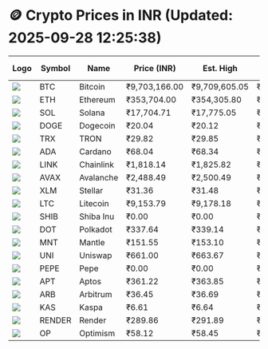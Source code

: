 # 🪙 Crypto Prices in INR (Updated: 2025-09-28 12:25:38)

| Logo | Symbol | Name       | Price (INR) | Est. High | Est. Low | Gross Profit | Fees | Net Profit | ROI % |
|------|--------|------------|-------------|-----------|----------|---------------|------|-------------|--------|
| ![](https://coin-images.coingecko.com/coins/images/1/large/bitcoin.png?1696501400) | BTC    | Bitcoin    | ₹9,703,166.00 | ₹9,709,605.05 | ₹9,696,726.95 | ₹132.81 | ₹200.00 | ₹-67.19 | -0.07% |
| ![](https://coin-images.coingecko.com/coins/images/279/large/ethereum.png?1696501628) | ETH    | Ethereum   | ₹353,704.00 | ₹354,305.80 | ₹353,102.20 | ₹340.86 | ₹200.00 | ₹140.86 | 0.14% |
| ![](https://coin-images.coingecko.com/coins/images/4128/large/solana.png?1718769756) | SOL    | Solana     | ₹17,704.71 | ₹17,775.05 | ₹17,634.37 | ₹797.79 | ₹200.00 | ₹597.79 | 0.60% |
| ![](https://coin-images.coingecko.com/coins/images/5/large/dogecoin.png?1696501409) | DOGE   | Dogecoin   | ₹20.04 | ₹20.12 | ₹19.96 | ₹841.85 | ₹200.00 | ₹641.85 | 0.64% |
| ![](https://coin-images.coingecko.com/coins/images/1094/large/tron-logo.png?1696502193) | TRX    | TRON       | ₹29.82 | ₹29.85 | ₹29.79 | ₹221.57 | ₹200.00 | ₹21.57 | 0.02% |
| ![](https://coin-images.coingecko.com/coins/images/975/large/cardano.png?1696502090) | ADA    | Cardano    | ₹68.04 | ₹68.34 | ₹67.74 | ₹894.64 | ₹200.00 | ₹694.64 | 0.69% |
| ![](https://coin-images.coingecko.com/coins/images/877/large/chainlink-new-logo.png?1696502009) | LINK   | Chainlink  | ₹1,818.14 | ₹1,825.82 | ₹1,810.46 | ₹848.90 | ₹200.00 | ₹648.90 | 0.65% |
| ![](https://coin-images.coingecko.com/coins/images/12559/large/Avalanche_Circle_RedWhite_Trans.png?1696512369) | AVAX   | Avalanche  | ₹2,488.49 | ₹2,500.49 | ₹2,476.49 | ₹968.75 | ₹200.00 | ₹768.75 | 0.77% |
| ![](https://coin-images.coingecko.com/coins/images/100/large/fmpFRHHQ_400x400.jpg?1735231350) | XLM    | Stellar    | ₹31.36 | ₹31.48 | ₹31.24 | ₹768.25 | ₹200.00 | ₹568.25 | 0.57% |
| ![](https://coin-images.coingecko.com/coins/images/2/large/litecoin.png?1696501400) | LTC    | Litecoin   | ₹9,153.79 | ₹9,178.18 | ₹9,129.40 | ₹534.35 | ₹200.00 | ₹334.35 | 0.33% |
| ![](https://coin-images.coingecko.com/coins/images/11939/large/shiba.png?1696511800) | SHIB   | Shiba Inu  | ₹0.00 | ₹0.00 | ₹0.00 | ₹632.82 | ₹200.00 | ₹432.82 | 0.43% |
| ![](https://coin-images.coingecko.com/coins/images/12171/large/polkadot.png?1696512008) | DOT    | Polkadot   | ₹337.64 | ₹339.14 | ₹336.14 | ₹894.28 | ₹200.00 | ₹694.28 | 0.69% |
| ![](https://coin-images.coingecko.com/coins/images/30980/large/Mantle-Logo-mark.png?1739213200) | MNT    | Mantle     | ₹151.55 | ₹153.10 | ₹150.00 | ₹2,063.97 | ₹200.00 | ₹1,863.97 | 1.86% |
| ![](https://coin-images.coingecko.com/coins/images/12504/large/uniswap-logo.png?1720676669) | UNI    | Uniswap    | ₹661.00 | ₹663.67 | ₹658.33 | ₹809.77 | ₹200.00 | ₹609.77 | 0.61% |
| ![](https://coin-images.coingecko.com/coins/images/29850/large/pepe-token.jpeg?1696528776) | PEPE   | Pepe       | ₹0.00 | ₹0.00 | ₹0.00 | ₹904.15 | ₹200.00 | ₹704.15 | 0.70% |
| ![](https://coin-images.coingecko.com/coins/images/26455/large/aptos_round.png?1696525528) | APT    | Aptos      | ₹361.22 | ₹363.85 | ₹358.59 | ₹1,466.58 | ₹200.00 | ₹1,266.58 | 1.27% |
| ![](https://coin-images.coingecko.com/coins/images/16547/large/arb.jpg?1721358242) | ARB    | Arbitrum   | ₹36.45 | ₹36.69 | ₹36.21 | ₹1,342.28 | ₹200.00 | ₹1,142.28 | 1.14% |
| ![](https://coin-images.coingecko.com/coins/images/25751/large/kaspa-icon-exchanges.png?1696524837) | KAS    | Kaspa      | ₹6.61 | ₹6.64 | ₹6.58 | ₹1,049.35 | ₹200.00 | ₹849.35 | 0.85% |
| ![](https://coin-images.coingecko.com/coins/images/11636/large/rndr.png?1696511529) | RENDER | Render     | ₹289.86 | ₹291.89 | ₹287.83 | ₹1,408.11 | ₹200.00 | ₹1,208.11 | 1.21% |
| ![](https://coin-images.coingecko.com/coins/images/25244/large/Optimism.png?1696524385) | OP     | Optimism   | ₹58.12 | ₹58.45 | ₹57.79 | ₹1,142.07 | ₹200.00 | ₹942.07 | 0.94% |
